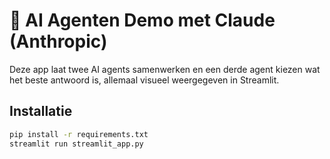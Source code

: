 # 🤖 AI Agenten Demo met Claude (Anthropic)

Deze app laat twee AI agents samenwerken en een derde agent kiezen wat het beste antwoord is, allemaal visueel weergegeven in Streamlit.

## Installatie

```bash
pip install -r requirements.txt
streamlit run streamlit_app.py
